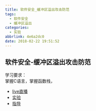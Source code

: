 ```yaml
---
title: 软件安全_缓冲区溢出攻击防范
tags:
  - 软件安全
  - 缓冲区溢出
categories:
  - 实验
abbrlink: 4e6a2dc0
date: 2018-02-22 19:51:52
---
```


## 软件安全-缓冲区溢出攻击防范

学习要求：  
掌握C语言，掌握函数栈，

- [live直播](https://www.zhihu.com/lives/930120329869795328)
- [实验](http://www.cis.syr.edu/~wedu/seed/Labs_12.04/Software/Buffer_Overflow/)
- [指导](https://zhuanlan.zhihu.com/p/32473371)
